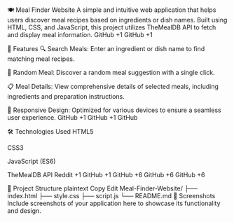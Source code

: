 🍽️ Meal Finder Website
A simple and intuitive web application that helps users discover meal recipes based on ingredients or dish names. Built using HTML, CSS, and JavaScript, this project utilizes TheMealDB API to fetch and display meal information.
GitHub
+1
GitHub
+1

🚀 Features
🔍 Search Meals: Enter an ingredient or dish name to find matching meal recipes.

🎲 Random Meal: Discover a random meal suggestion with a single click.

📋 Meal Details: View comprehensive details of selected meals, including ingredients and preparation instructions.

📱 Responsive Design: Optimized for various devices to ensure a seamless user experience.
GitHub
+1
GitHub
+1
GitHub

🛠️ Technologies Used
HTML5

CSS3

JavaScript (ES6)

TheMealDB API
Reddit
+1
GitHub
+1
GitHub
+6
GitHub
+6
GitHub
+6

📂 Project Structure
plaintext
Copy
Edit
Meal-Finder-Website/
├── index.html
├── style.css
├── script.js
└── README.md
📸 Screenshots
Include screenshots of your application here to showcase its functionality and design.
